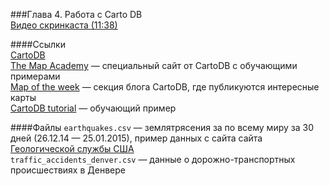 ###Глава 4. Работа с Carto DB  
[Видео скринкаста (11:38)](https://vimeo.com/minikarma/geotalk-chapter4)

####Ссылки  
[CartoDB](http://cartodb.com)  
[The Map Academy](http://academy.cartodb.com) — специальный сайт от CartoDB с обучающими примерами  
[Map of the week](http://blog.cartodb.com/categories/map-of-the-week/) — секция блога CartoDB, где публикуются интересные карты  
[CartoDB tutorial](https://github.com/clhenrick/cartodb-tutorial/) — обучающий пример  

####Файлы
`earthquakes.csv` — землятрясения за по всему миру за 30 дней (26.12.14 — 25.01.2015), пример данных с сайта
 сайта [Геологической службы США](http://earthquake.usgs.gov/earthquakes/feed/v1.0/csv.php)  
 `traffic_accidents_denver.csv` — данные о дорожно-транспортных происшествиях в Денвере    